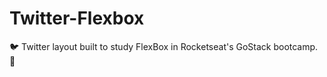 # Twitter-Flexbox
:bird: Twitter layout built to study FlexBox in Rocketseat's GoStack bootcamp. :rocket:
